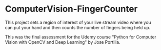 # ComputerVision-FingerCounter
This project sets a region of interest of your live stream video where you can put your hand and then counts the number of fingers being held up.

This was the final assessment for the Udemy course "Python for Computer Vision with OpenCV and Deep Learning" by Jose Portilla.
